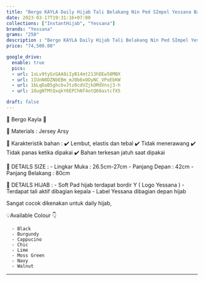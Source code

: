 ```yaml
---
title: "Bergo KAYLA Daily Hijab Tali Belakang Nin Ped SImpel Yessana Bahan Jersey"
date: 2023-03-17T19:31:16+07:00
collections: ["InstantHijab", "Yessana"]
brands: "Yessana"
grams: "250"
description : "Bergo KAYLA Daily Hijab Tali Belakang Nin Ped SImpel Yessana Bahan Jersey"
price: "74,500.00"

google_drive:
  enable: true
  pics:
  - url: 1xLv9tyGzGAA8iIyB14mt213hDEw58MBX
  - url: 1IUnN0DZNbEBm_mJ0b6xOOyNC_VPoEbKW
  - url: 1bLqDaB5ghcbvJtz0cdVZjkOMdVnsj3-h
  - url: 1OugNTMtQxqkY6EPChNf4otQ68astcfX5

draft: false
---
```


🌸 Bergo Kayla 🌸

💎 Materials     :  Jersey Arsy

💎 Karakteristik bahan : 
✔️ Lembut, elastis dan tebal
✔️ Tidak menerawang
✔️ Tidak panas ketika dipakai
✔️ Bahan terkesan jatuh saat dipakai

💎 DETAILS SIZE : 
    - Lingkar Muka : 26.5cm-27cm
    - Panjang Depan : 42cm
    - Panjang Belakang : 80cm

💎 DETAILS HIJAB : 
    - Soft Pad hijab terdapat bordir Y ( Logo Yessana )
    - Terdapat tali aktif dibagian kepala
    - Label Yessana dibagian depan hijab

Sangat cocok dikenakan untuk daily hijab, 

💡Available Colour 👇

      - Black
      - Burgundy
      - Cappucino
      - Chic
      - Lime
      - Moss Green
      - Navy
      - Walnut
------  




